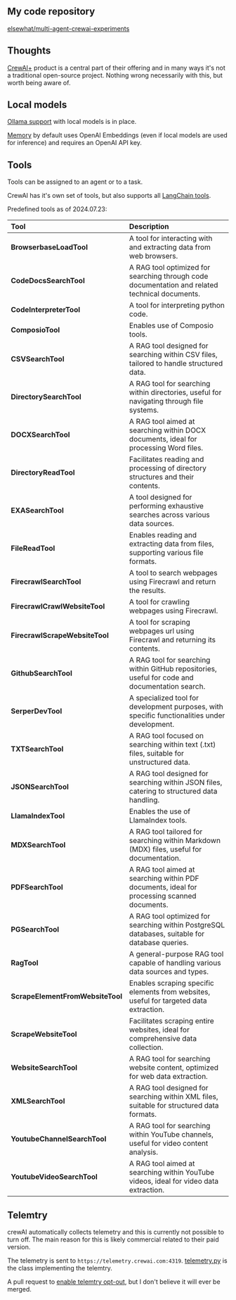 ## My code repository
[elsewhat/multi-agent-crewai-experiments](https://github.com/elsewhat/multi-agent-crewai-experiments)

## Thoughts
[CrewAI+](https://www.crewai.com/crewaiplus) product is a central part of their offering and in many ways it's not a traditional open-source project. 
Nothing wrong necessarily with this, but worth being aware of. 

## Local models
[Ollama support](https://docs.crewai.com/how-to/LLM-Connections/?h=ollama#ollama-integration) with local models is in place.

[Memory](https://docs.crewai.com/core-concepts/Memory/?h=memory#how-memory-systems-empower-agents) by default uses OpenAI Embeddings (even if local models are used for inference) and requires an OpenAI API key. 

## Tools
Tools can be assigned to an agent or to a task.

CrewAI has it's own set of tools, but also supports all [LangChain tools](https://python.langchain.com/v0.2/docs/integrations/tools/).

Predefined tools as of 2024.07.23:

| Tool                        | Description                                                                                   |
| :-------------------------- | :-------------------------------------------------------------------------------------------- |
| **BrowserbaseLoadTool**     | A tool for interacting with and extracting data from web browsers.                            |
| **CodeDocsSearchTool**      | A RAG tool optimized for searching through code documentation and related technical documents. |
| **CodeInterpreterTool**     | A tool for interpreting python code.                                                          |
| **ComposioTool**            | Enables use of Composio tools.                                                                |
| **CSVSearchTool**           | A RAG tool designed for searching within CSV files, tailored to handle structured data.       |
| **DirectorySearchTool**     | A RAG tool for searching within directories, useful for navigating through file systems.      |
| **DOCXSearchTool**          | A RAG tool aimed at searching within DOCX documents, ideal for processing Word files.         |
| **DirectoryReadTool**       | Facilitates reading and processing of directory structures and their contents.                |
| **EXASearchTool**           | A tool designed for performing exhaustive searches across various data sources.               |
| **FileReadTool**            | Enables reading and extracting data from files, supporting various file formats.              |
| **FirecrawlSearchTool**     | A tool to search webpages using Firecrawl and return the results.                             |
| **FirecrawlCrawlWebsiteTool** | A tool for crawling webpages using Firecrawl.                                               |
| **FirecrawlScrapeWebsiteTool** | A tool for scraping webpages url using Firecrawl and returning its contents.               |
| **GithubSearchTool**        | A RAG tool for searching within GitHub repositories, useful for code and documentation search.|
| **SerperDevTool**           | A specialized tool for development purposes, with specific functionalities under development. |
| **TXTSearchTool**           | A RAG tool focused on searching within text (.txt) files, suitable for unstructured data.     |
| **JSONSearchTool**          | A RAG tool designed for searching within JSON files, catering to structured data handling.     |
| **LlamaIndexTool**          | Enables the use of LlamaIndex tools.                                                          |
| **MDXSearchTool**           | A RAG tool tailored for searching within Markdown (MDX) files, useful for documentation.      |
| **PDFSearchTool**           | A RAG tool aimed at searching within PDF documents, ideal for processing scanned documents.    |
| **PGSearchTool**            | A RAG tool optimized for searching within PostgreSQL databases, suitable for database queries. |
| **RagTool**                 | A general-purpose RAG tool capable of handling various data sources and types.                 |
| **ScrapeElementFromWebsiteTool** | Enables scraping specific elements from websites, useful for targeted data extraction.     |
| **ScrapeWebsiteTool**       | Facilitates scraping entire websites, ideal for comprehensive data collection.                 |
| **WebsiteSearchTool**       | A RAG tool for searching website content, optimized for web data extraction.                   |
| **XMLSearchTool**           | A RAG tool designed for searching within XML files, suitable for structured data formats.      |
| **YoutubeChannelSearchTool**| A RAG tool for searching within YouTube channels, useful for video content analysis.           |
| **YoutubeVideoSearchTool**  | A RAG tool aimed at searching within YouTube videos, ideal for video data extraction.          |

## Telemtry
crewAI automatically collects telemetry and this is currently not possible to turn off. The main reason for this is likely commercial related to their paid version.

The telemetry is sent to `https://telemetry.crewai.com:4319`. [telemetry.py](https://github.com/crewAIInc/crewAI/blob/4da5cc97789177a493eeaff90e3e8908fb81b022/src/crewai/telemetry/telemetry.py#L22) is the class implementing the telemtry. 

A pull request to [enable telemtry opt-out](https://github.com/crewAIInc/crewAI/pull/402), but I don't believe it will ever be merged.